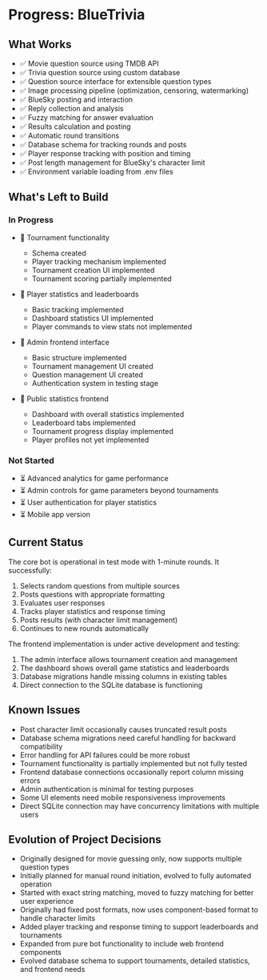# Progress: BlueTrivia

## What Works

- ✅ Movie question source using TMDB API
- ✅ Trivia question source using custom database
- ✅ Question source interface for extensible question types
- ✅ Image processing pipeline (optimization, censoring, watermarking)
- ✅ BlueSky posting and interaction
- ✅ Reply collection and analysis
- ✅ Fuzzy matching for answer evaluation
- ✅ Results calculation and posting
- ✅ Automatic round transitions
- ✅ Database schema for tracking rounds and posts
- ✅ Player response tracking with position and timing
- ✅ Post length management for BlueSky's character limit
- ✅ Environment variable loading from .env files

## What's Left to Build

### In Progress

- 🔄 Tournament functionality

  - Schema created
  - Player tracking mechanism implemented
  - Tournament creation UI implemented
  - Tournament scoring partially implemented

- 🔄 Player statistics and leaderboards

  - Basic tracking implemented
  - Dashboard statistics UI implemented
  - Player commands to view stats not implemented

- 🔄 Admin frontend interface
  - Basic structure implemented
  - Tournament management UI created
  - Question management UI created
  - Authentication system in testing stage
- 🔄 Public statistics frontend
  - Dashboard with overall statistics implemented
  - Leaderboard tabs implemented
  - Tournament progress display implemented
  - Player profiles not yet implemented

### Not Started

- ⏳ Advanced analytics for game performance
- ⏳ Admin controls for game parameters beyond tournaments
- ⏳ User authentication for player statistics
- ⏳ Mobile app version

## Current Status

The core bot is operational in test mode with 1-minute rounds. It successfully:

1. Selects random questions from multiple sources
2. Posts questions with appropriate formatting
3. Evaluates user responses
4. Tracks player statistics and response timing
5. Posts results (with character limit management)
6. Continues to new rounds automatically

The frontend implementation is under active development and testing:

1. The admin interface allows tournament creation and management
2. The dashboard shows overall game statistics and leaderboards
3. Database migrations handle missing columns in existing tables
4. Direct connection to the SQLite database is functioning

## Known Issues

- Post character limit occasionally causes truncated result posts
- Database schema migrations need careful handling for backward compatibility
- Error handling for API failures could be more robust
- Tournament functionality is partially implemented but not fully tested
- Frontend database connections occasionally report column missing errors
- Admin authentication is minimal for testing purposes
- Some UI elements need mobile responsiveness improvements
- Direct SQLite connection may have concurrency limitations with multiple users

## Evolution of Project Decisions

- Originally designed for movie guessing only, now supports multiple question types
- Initially planned for manual round initiation, evolved to fully automated operation
- Started with exact string matching, moved to fuzzy matching for better user experience
- Originally had fixed post formats, now uses component-based format to handle character limits
- Added player tracking and response timing to support leaderboards and tournaments
- Expanded from pure bot functionality to include web frontend components
- Evolved database schema to support tournaments, detailed statistics, and frontend needs
